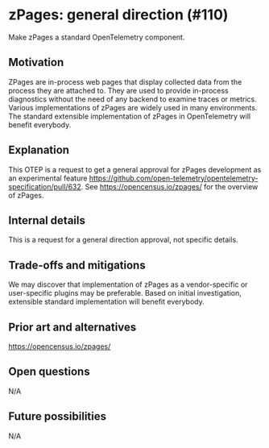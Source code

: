 # zPages: general direction (#110)
Make zPages a standard OpenTelemetry component.

## Motivation

ZPages are in-process web pages that display collected data from the process they are attached to. They are used to provide in-process diagnostics without the need of any backend to examine traces or metrics. Various implementations of zPages are widely used in many environments. The standard extensible implementation of zPages in OpenTelemetry will benefit everybody. 

## Explanation

This OTEP is a request to get a general approval for zPages development as an experimental feature https://github.com/open-telemetry/opentelemetry-specification/pull/632. See https://opencensus.io/zpages/ for the overview of zPages.

## Internal details

This is a request for a general direction approval, not specific details.

## Trade-offs and mitigations

We may discover that implementation of zPages as a vendor-specific or user-specific plugins may be preferable. Based on initial investigation, extensible standard implementation will benefit everybody.

## Prior art and alternatives

https://opencensus.io/zpages/

## Open questions

N/A

## Future possibilities

N/A